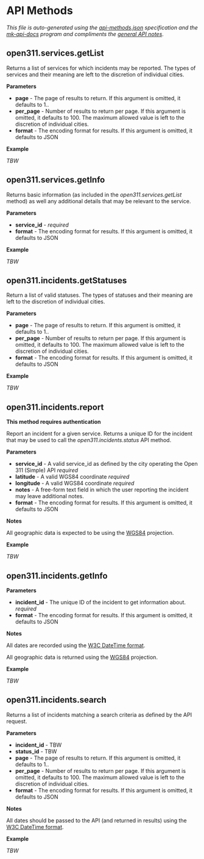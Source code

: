 API Methods
==

_This file is auto-generated using the [api-methods.json](https://github.com/straup/open311-simple/blob/master/api-methods.json) specification and the [mk-api-docs](https://github.com/straup/open311-simple/blob/master/bin/mk-api-docs.py) program and compliments the [general API notes](https://github.com/straup/open311-simple/blob/master/api.md)_.

open311.services.getList
--

Returns a list of services for which incidents may be reported. The types of services and their meaning are left to the discretion of individual cities.

**Parameters**

* **page** - The page of results to return. If this argument is omitted, it defaults to 1..
* **per_page** - Number of results to return per page. If this argument is omitted, it defaults to 100. The maximum allowed value is left to the discretion of individual cities.
* **format** - The encoding format for results. If this argument is omitted, it defaults to JSON

**Example**

_TBW_

open311.services.getInfo
--

Returns basic information (as included in the _open311.services.getList_ method) as well any additional details that may be relevant to the service.

**Parameters**

* **service\_id** -  _required_
* **format** - The encoding format for results. If this argument is omitted, it defaults to JSON

**Example**

_TBW_

open311.incidents.getStatuses
--

Return a list of valid statuses. The types of statuses and their meaning are left to the discretion of individual cities.

**Parameters**

* **page** - The page of results to return. If this argument is omitted, it defaults to 1..
* **per_page** - Number of results to return per page. If this argument is omitted, it defaults to 100. The maximum allowed value is left to the discretion of individual cities.
* **format** - The encoding format for results. If this argument is omitted, it defaults to JSON

**Example**

_TBW_

open311.incidents.report
--

**This method requires authentication**

Report an incident for a given service. Returns a unique ID for the incident that may be used to call the _open311.incidents.status_ API method.

**Parameters**

* **service\_id** - A valid service_id as defined by the city operating the Open 311 (Simple) API _required_
* **latitude** - A valid WGS84 coordinate _required_
* **longitude** - A valid WGS84 coordinate _required_
* **notes** - A free-form text field in which the user reporting the incident may leave additional notes.
* **format** - The encoding format for results. If this argument is omitted, it defaults to JSON

**Notes**

All geographic data is expected to be using the [WGS84](http://spatialreference.org/ref/epsg/4326/) projection.

**Example**

_TBW_

open311.incidents.getInfo
--



**Parameters**

* **incident\_id** - The unique ID of the incident to get information about. _required_
* **format** - The encoding format for results. If this argument is omitted, it defaults to JSON

**Notes**

All dates are recorded using the [W3C DateTime format](http://www.w3.org/TR/NOTE-datetime).

All geographic data is returned using the [WGS84](http://spatialreference.org/ref/epsg/4326/) projection.

**Example**

_TBW_

open311.incidents.search
--

Returns a list of incidents matching a search criteria as defined by the API request.

**Parameters**

* **incident\_id** - TBW
* **status\_id** - TBW
* **page** - The page of results to return. If this argument is omitted, it defaults to 1..
* **per_page** - Number of results to return per page. If this argument is omitted, it defaults to 100. The maximum allowed value is left to the discretion of individual cities.
* **format** - The encoding format for results. If this argument is omitted, it defaults to JSON

**Notes**

All dates should be passed to the API (and returned in results) using the [W3C DateTime format](http://www.w3.org/TR/NOTE-datetime).

**Example**

_TBW_

